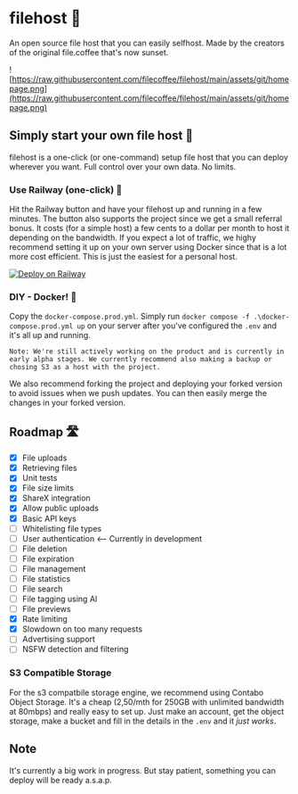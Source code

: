# filehost 📁
An open source file host that you can easily selfhost. Made by the creators of the original file.coffee that's now sunset.

![https://raw.githubusercontent.com/filecoffee/filehost/main/assets/git/homepage.png](https://raw.githubusercontent.com/filecoffee/filehost/main/assets/git/homepage.png)

## Simply start your own file host 🚀
filehost is a one-click (or one-command) setup file host that you can deploy wherever you want. Full control over your own data. No limits.

### Use Railway (one-click) 🚂
Hit the Railway button and have your filehost up and running in a few minutes. The button also supports the project since we get a small referral bonus. It costs (for a simple host) a few cents to a dollar per month to host it depending on the bandwidth. If you expect a lot of traffic, we highy recommend setting it up on your own server using Docker since that is a lot more cost efficient. This is just the easiest for a personal host.

[![Deploy on Railway](https://railway.app/button.svg)](https://railway.app/template/pv_x6t?referralCode=QsZ-bg)


### DIY - Docker! 🐳
Copy the `docker-compose.prod.yml`. 
Simply run `docker compose -f .\docker-compose.prod.yml up` on your server after you've configured the `.env` and it's all up and running.

```
Note: We're still actively working on the product and is currently in early alpha stages. We currently recommend also making a backup or chosing S3 as a host with the project.
```

We also recommend forking the project and deploying your forked version to avoid issues when we push updates. You can then easily merge the changes in your forked version.

## Roadmap 🛣️
- [x] File uploads
- [x] Retrieving files
- [x] Unit tests
- [x] File size limits
- [x] ShareX integration
- [x] Allow public uploads
- [x] Basic API keys
- [ ] Whitelisting file types
- [ ] User authentication <-- Currently in development
- [ ] File deletion
- [ ] File expiration
- [ ] File management
- [ ] File statistics
- [ ] File search
- [ ] File tagging using AI
- [ ] File previews
- [x] Rate limiting
- [x] Slowdown on too many requests
- [ ] Advertising support
- [ ] NSFW detection and filtering

### S3 Compatible Storage
For the s3 compatbile storage engine, we recommend using Contabo Object Storage. It's a cheap (2,50/mth for 250GB with unlimited bandwidth at 80mbps) and really easy to set up. Just make an account, get the object storage, make a bucket and fill in the details in the `.env` and it _just works_.

## Note
It's currently a big work in progress. But stay patient, something you can deploy will be ready a.s.a.p.
